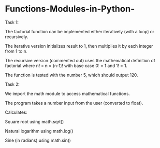 # Functions-Modules-in-Python-



Task 1:

The factorial function can be implemented either iteratively (with a loop) or recursively.

The iterative version initializes result to 1, then multiplies it by each integer from 1 to n.

The recursive version (commented out) uses the mathematical definition of factorial where n! = n × (n-1)! with base case 0! = 1 and 1! = 1.

The function is tested with the number 5, which should output 120.

Task 2:

We import the math module to access mathematical functions.

The program takes a number input from the user (converted to float).

Calculates:

Square root using math.sqrt()

Natural logarithm using math.log()

Sine (in radians) using math.sin()


